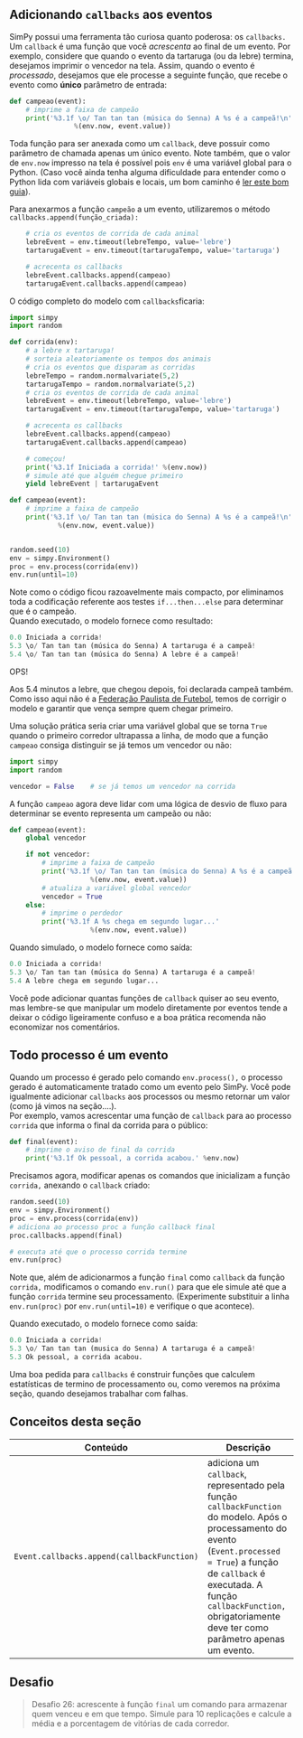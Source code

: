 ## Adicionando `callbacks` aos eventos

SimPy possui uma ferramenta tão curiosa quanto poderosa: os `callbacks.` Um `callback` é uma função que você _acrescenta_ ao final de um evento. Por exemplo, considere que quando o evento da tartaruga \(ou da lebre\) termina, desejamos imprimir o vencedor na tela. Assim, quando o evento é _processado_, desejamos que ele processe a seguinte função, que recebe o evento como **único** parâmetro de entrada:

```python
def campeao(event):
    # imprime a faixa de campeão
    print('%3.1f \o/ Tan tan tan (música do Senna) A %s é a campeã!\n'
                %(env.now, event.value))
```

Toda função para ser anexada como um `callback`, deve possuir como parâmetro de chamada apenas um único evento. Note também, que o valor de `env.now` impresso na tela é possível pois `env` é uma variável global para o Python. \(Caso você ainda tenha alguma dificuldade para entender como o Python lida com variáveis globais e locais, um bom caminho é [ler este bom guia](http://www.python-course.eu/python3_global_vs_local_variables.php)\).

Para anexarmos a função `campeão` a um evento, utilizaremos o método `callbacks.append(função_criada):`

```python
    # cria os eventos de corrida de cada animal
    lebreEvent = env.timeout(lebreTempo, value='lebre')
    tartarugaEvent = env.timeout(tartarugaTempo, value='tartaruga')

    # acrecenta os callbacks
    lebreEvent.callbacks.append(campeao)
    tartarugaEvent.callbacks.append(campeao)
```

O código completo do modelo com `callbacks`ficaria:

```python
import simpy
import random

def corrida(env):
    # a lebre x tartaruga!
    # sorteia aleatoriamente os tempos dos animais
    # cria os eventos que disparam as corridas
    lebreTempo = random.normalvariate(5,2)
    tartarugaTempo = random.normalvariate(5,2)
    # cria os eventos de corrida de cada animal
    lebreEvent = env.timeout(lebreTempo, value='lebre')
    tartarugaEvent = env.timeout(tartarugaTempo, value='tartaruga')

    # acrecenta os callbacks
    lebreEvent.callbacks.append(campeao)
    tartarugaEvent.callbacks.append(campeao)

    # começou!
    print('%3.1f Iniciada a corrida!' %(env.now))
    # simule até que alguém chegue primeiro
    yield lebreEvent | tartarugaEvent

def campeao(event):
    # imprime a faixa de campeão
    print('%3.1f \o/ Tan tan tan (música do Senna) A %s é a campeã!\n'
            %(env.now, event.value))


random.seed(10)
env = simpy.Environment()
proc = env.process(corrida(env))
env.run(until=10)
```

Note como o código ficou razoavelmente mais compacto, por eliminamos toda a codificação referente aos testes `if...then...else` para determinar que é o campeão.  
Quando executado, o modelo fornece como resultado:

```python
0.0 Iniciada a corrida!
5.3 \o/ Tan tan tan (música do Senna) A tartaruga é a campeã!
5.4 \o/ Tan tan tan (música do Senna) A lebre é a campeã!
```

OPS!

Aos 5.4 minutos a lebre, que chegou depois, foi declarada campeã também. Como isso aqui não é a [Federação Paulista de Futebol](https://pt.wikipedia.org/wiki/Campeonato_Paulista_de_Futebol_de_1973), temos de corrigir o modelo e garantir que vença sempre quem chegar primeiro.

Uma solução prática seria criar uma variável global que se torna `True` quando o primeiro corredor ultrapassa a linha, de modo que a função `campeao` consiga distinguir se já temos um vencedor ou não:

```python
import simpy
import random

vencedor = False    # se já temos um vencedor na corrida
```

A função `campeao` agora deve lidar com uma lógica de desvio de fluxo para determinar se evento representa um campeão ou não:

```python
def campeao(event):
    global vencedor

    if not vencedor:
        # imprime a faixa de campeão
        print('%3.1f \o/ Tan tan tan (música do Senna) A %s é a campeã!'
                    %(env.now, event.value))
        # atualiza a variável global vencedor
        vencedor = True
    else:
        # imprime o perdedor
        print('%3.1f A %s chega em segundo lugar...'
                    %(env.now, event.value))
```

Quando simulado, o modelo fornece como saída:

```python
0.0 Iniciada a corrida!
5.3 \o/ Tan tan tan (música do Senna) A tartaruga é a campeã!
5.4 A lebre chega em segundo lugar...
```

Você pode adicionar quantas funções de `callback` quiser ao seu evento, mas lembre-se que manipular um modelo diretamente por eventos tende a deixar o código ligeiramente confuso e a boa prática recomenda não economizar nos comentários.

## Todo processo é um evento

Quando um processo é gerado pelo comando `env.process(),` o processo gerado é automaticamente tratado como um evento pelo SimPy. Você pode igualmente adicionar `callbacks` aos processos ou mesmo retornar um valor \(como já vimos na seção....\).  
Por exemplo, vamos acrescentar uma função de `callback` para ao processo `corrida` que informa o final da corrida para o público:

```python
def final(event):
    # imprime o aviso de final da corrida
    print('%3.1f Ok pessoal, a corrida acabou.' %env.now)
```

Precisamos agora, modificar apenas os comandos que inicializam a função `corrida,` anexando o `callback` criado:

```python
random.seed(10)
env = simpy.Environment()
proc = env.process(corrida(env))
# adiciona ao processo proc a função callback final
proc.callbacks.append(final)

# executa até que o processo corrida termine
env.run(proc)
```

Note que, além de adicionarmos a função `final` como `callback` da função `corrida,` modificamos o comando `env.run()` para que ele simule até que a função `corrida` termine seu processamento. \(Experimente substituir a linha `env.run(proc)` por `env.run(until=10)` e verifique o que acontece\).

Quando executado, o modelo fornece como saída:

```python
0.0 Iniciada a corrida!
5.3 \o/ Tan tan tan (musica do Senna) A tartaruga é a campeã!
5.3 Ok pessoal, a corrida acabou.
```

Uma boa pedida para `callbacks` é construir funções que calculem estatísticas de termino de processamento ou, como veremos na próxima seção, quando desejamos trabalhar com falhas.

## Conceitos desta seção

| Conteúdo | Descrição |
| --- | --- |
| `Event.callbacks.append(callbackFunction)` | adiciona um `callback`, representado pela função `callbackFunction` do modelo. Após o processamento do evento \(`Event.processed = True`\) a função de `callback` é executada. A função `callbackFunction,` obrigatoriamente deve ter como parâmetro apenas um evento. |

## Desafio

> Desafio 26: acrescente à função `final` um comando para armazenar quem venceu e em que tempo. Simule para 10 replicações e calcule a média e a porcentagem de vitórias de cada corredor.




